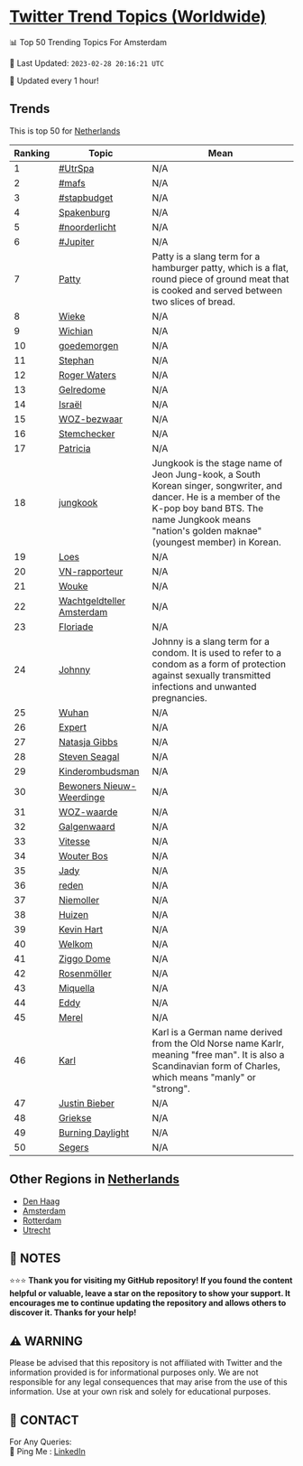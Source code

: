 [Twitter Trend Topics (Worldwide)](https://github.com/ErcinDedeoglu/Twitter-Trend-Topics)
==========


📊 Top 50 Trending Topics For Amsterdam

📆 Last Updated: `2023-02-28 20:16:21 UTC`

🔧 Updated every 1 hour!


## Trends

This is top 50 for [Netherlands](</Netherlands>)

| Ranking | Topic | Mean |
| ------- | ------------ | ------------ |
| 1 | [#UtrSpa](http://twitter.com/search?q=%23UtrSpa) | N/A |
| 2 | [#mafs](http://twitter.com/search?q=%23mafs) | N/A |
| 3 | [#stapbudget](http://twitter.com/search?q=%23stapbudget) | N/A |
| 4 | [Spakenburg](http://twitter.com/search?q=Spakenburg) | N/A |
| 5 | [#noorderlicht](http://twitter.com/search?q=%23noorderlicht) | N/A |
| 6 | [#Jupiter](http://twitter.com/search?q=%23Jupiter) | N/A |
| 7 | [Patty](http://twitter.com/search?q=Patty) | Patty is a slang term for a hamburger patty, which is a flat, round piece of ground meat that is cooked and served between two slices of bread. |
| 8 | [Wieke](http://twitter.com/search?q=Wieke) | N/A |
| 9 | [Wichian](http://twitter.com/search?q=Wichian) | N/A |
| 10 | [goedemorgen](http://twitter.com/search?q=goedemorgen) | N/A |
| 11 | [Stephan](http://twitter.com/search?q=Stephan) | N/A |
| 12 | [Roger Waters](http://twitter.com/search?q=Roger+Waters) | N/A |
| 13 | [Gelredome](http://twitter.com/search?q=Gelredome) | N/A |
| 14 | [Israël](http://twitter.com/search?q=Isra%c3%abl) | N/A |
| 15 | [WOZ-bezwaar](http://twitter.com/search?q=WOZ-bezwaar) | N/A |
| 16 | [Stemchecker](http://twitter.com/search?q=Stemchecker) | N/A |
| 17 | [Patricia](http://twitter.com/search?q=Patricia) | N/A |
| 18 | [jungkook](http://twitter.com/search?q=jungkook) | Jungkook is the stage name of Jeon Jung-kook, a South Korean singer, songwriter, and dancer. He is a member of the K-pop boy band BTS. The name Jungkook means "nation's golden maknae" (youngest member) in Korean. |
| 19 | [Loes](http://twitter.com/search?q=Loes) | N/A |
| 20 | [VN-rapporteur](http://twitter.com/search?q=VN-rapporteur) | N/A |
| 21 | [Wouke](http://twitter.com/search?q=Wouke) | N/A |
| 22 | [Wachtgeldteller Amsterdam](http://twitter.com/search?q=Wachtgeldteller+Amsterdam) | N/A |
| 23 | [Floriade](http://twitter.com/search?q=Floriade) | N/A |
| 24 | [Johnny](http://twitter.com/search?q=Johnny) | Johnny is a slang term for a condom. It is used to refer to a condom as a form of protection against sexually transmitted infections and unwanted pregnancies. |
| 25 | [Wuhan](http://twitter.com/search?q=Wuhan) | N/A |
| 26 | [Expert](http://twitter.com/search?q=Expert) | N/A |
| 27 | [Natasja Gibbs](http://twitter.com/search?q=Natasja+Gibbs) | N/A |
| 28 | [Steven Seagal](http://twitter.com/search?q=Steven+Seagal) | N/A |
| 29 | [Kinderombudsman](http://twitter.com/search?q=Kinderombudsman) | N/A |
| 30 | [Bewoners Nieuw-Weerdinge](http://twitter.com/search?q=Bewoners+Nieuw-Weerdinge) | N/A |
| 31 | [WOZ-waarde](http://twitter.com/search?q=WOZ-waarde) | N/A |
| 32 | [Galgenwaard](http://twitter.com/search?q=Galgenwaard) | N/A |
| 33 | [Vitesse](http://twitter.com/search?q=Vitesse) | N/A |
| 34 | [Wouter Bos](http://twitter.com/search?q=Wouter+Bos) | N/A |
| 35 | [Jady](http://twitter.com/search?q=Jady) | N/A |
| 36 | [reden](http://twitter.com/search?q=reden) | N/A |
| 37 | [Niemoller](http://twitter.com/search?q=Niemoller) | N/A |
| 38 | [Huizen](http://twitter.com/search?q=Huizen) | N/A |
| 39 | [Kevin Hart](http://twitter.com/search?q=Kevin+Hart) | N/A |
| 40 | [Welkom](http://twitter.com/search?q=Welkom) | N/A |
| 41 | [Ziggo Dome](http://twitter.com/search?q=Ziggo+Dome) | N/A |
| 42 | [Rosenmöller](http://twitter.com/search?q=Rosenm%c3%b6ller) | N/A |
| 43 | [Miquella](http://twitter.com/search?q=Miquella) | N/A |
| 44 | [Eddy](http://twitter.com/search?q=Eddy) | N/A |
| 45 | [Merel](http://twitter.com/search?q=Merel) | N/A |
| 46 | [Karl](http://twitter.com/search?q=Karl) | Karl is a German name derived from the Old Norse name Karlr, meaning "free man". It is also a Scandinavian form of Charles, which means "manly" or "strong". |
| 47 | [Justin Bieber](http://twitter.com/search?q=Justin+Bieber) | N/A |
| 48 | [Griekse](http://twitter.com/search?q=Griekse) | N/A |
| 49 | [Burning Daylight](http://twitter.com/search?q=Burning+Daylight) | N/A |
| 50 | [Segers](http://twitter.com/search?q=Segers) | N/A |



## Other Regions in [Netherlands](</Netherlands>)

* [Den Haag](</Netherlands/Den Haag.md>)
* [Amsterdam](</Netherlands/Amsterdam.md>)
* [Rotterdam](</Netherlands/Rotterdam.md>)
* [Utrecht](</Netherlands/Utrecht.md>)



## 📝 NOTES

⭐⭐⭐ **Thank you for visiting my GitHub repository! If you found the content helpful or valuable, leave a star on the repository to show your support. It encourages me to continue updating the repository and allows others to discover it. Thanks for your help!**


## ⚠️ WARNING

Please be advised that this repository is not affiliated with Twitter and the information provided is for informational purposes only. We are not responsible for any legal consequences that may arise from the use of this information. Use at your own risk and solely for educational purposes.


## 📨 CONTACT

 For Any Queries:  
            🏓 Ping Me : [LinkedIn](https://www.linkedin.com/in/ercindedeoglu/)
